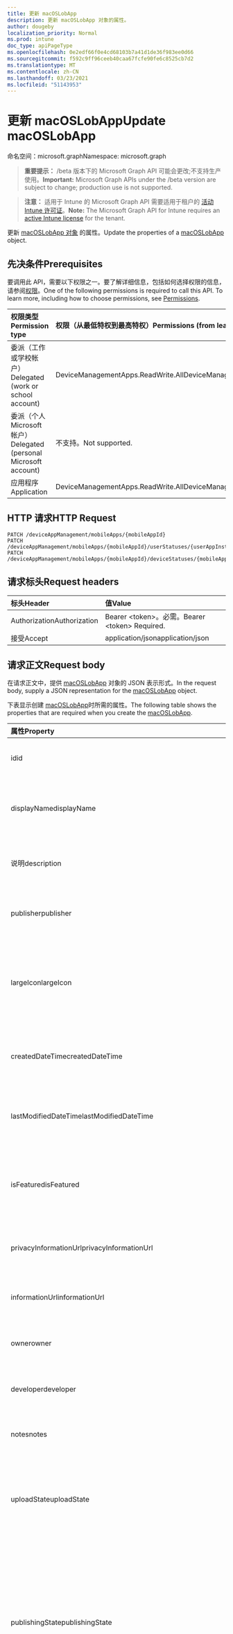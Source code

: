 ```yaml
---
title: 更新 macOSLobApp
description: 更新 macOSLobApp 对象的属性。
author: dougeby
localization_priority: Normal
ms.prod: intune
doc_type: apiPageType
ms.openlocfilehash: 0e2edf66f0e4cd68103b7a41d1de36f983ee0d66
ms.sourcegitcommit: f592c9ff96ceeb40caa67fcfe90fe6c8525cb7d2
ms.translationtype: MT
ms.contentlocale: zh-CN
ms.lasthandoff: 03/23/2021
ms.locfileid: "51143953"
---
```

# <a name="update-macoslobapp"></a><span data-ttu-id="a92c1-103">更新 macOSLobApp</span><span class="sxs-lookup"><span data-stu-id="a92c1-103">Update macOSLobApp</span></span>

<span data-ttu-id="a92c1-104">命名空间：microsoft.graph</span><span class="sxs-lookup"><span data-stu-id="a92c1-104">Namespace: microsoft.graph</span></span>

> <span data-ttu-id="a92c1-105">**重要提示：** /beta 版本下的 Microsoft Graph API 可能会更改;不支持生产使用。</span><span class="sxs-lookup"><span data-stu-id="a92c1-105">**Important:** Microsoft Graph APIs under the /beta version are subject to change; production use is not supported.</span></span>

> <span data-ttu-id="a92c1-106">**注意：** 适用于 Intune 的 Microsoft Graph API 需要适用于租户的 [活动 Intune 许可证](https://go.microsoft.com/fwlink/?linkid=839381)。</span><span class="sxs-lookup"><span data-stu-id="a92c1-106">**Note:** The Microsoft Graph API for Intune requires an [active Intune license](https://go.microsoft.com/fwlink/?linkid=839381) for the tenant.</span></span>

<span data-ttu-id="a92c1-107">更新 [macOSLobApp 对象](../resources/intune-apps-macoslobapp.md) 的属性。</span><span class="sxs-lookup"><span data-stu-id="a92c1-107">Update the properties of a [macOSLobApp](../resources/intune-apps-macoslobapp.md) object.</span></span>

## <a name="prerequisites"></a><span data-ttu-id="a92c1-108">先决条件</span><span class="sxs-lookup"><span data-stu-id="a92c1-108">Prerequisites</span></span>
<span data-ttu-id="a92c1-p101">要调用此 API，需要以下权限之一。要了解详细信息，包括如何选择权限的信息，请参阅[权限](/graph/permissions-reference)。</span><span class="sxs-lookup"><span data-stu-id="a92c1-p101">One of the following permissions is required to call this API. To learn more, including how to choose permissions, see [Permissions](/graph/permissions-reference).</span></span>

|<span data-ttu-id="a92c1-111">权限类型</span><span class="sxs-lookup"><span data-stu-id="a92c1-111">Permission type</span></span>|<span data-ttu-id="a92c1-112">权限（从最低特权到最高特权）</span><span class="sxs-lookup"><span data-stu-id="a92c1-112">Permissions (from least to most privileged)</span></span>|
|:---|:---|
|<span data-ttu-id="a92c1-113">委派（工作或学校帐户）</span><span class="sxs-lookup"><span data-stu-id="a92c1-113">Delegated (work or school account)</span></span>|<span data-ttu-id="a92c1-114">DeviceManagementApps.ReadWrite.All</span><span class="sxs-lookup"><span data-stu-id="a92c1-114">DeviceManagementApps.ReadWrite.All</span></span>|
|<span data-ttu-id="a92c1-115">委派（个人 Microsoft 帐户）</span><span class="sxs-lookup"><span data-stu-id="a92c1-115">Delegated (personal Microsoft account)</span></span>|<span data-ttu-id="a92c1-116">不支持。</span><span class="sxs-lookup"><span data-stu-id="a92c1-116">Not supported.</span></span>|
|<span data-ttu-id="a92c1-117">应用程序</span><span class="sxs-lookup"><span data-stu-id="a92c1-117">Application</span></span>|<span data-ttu-id="a92c1-118">DeviceManagementApps.ReadWrite.All</span><span class="sxs-lookup"><span data-stu-id="a92c1-118">DeviceManagementApps.ReadWrite.All</span></span>|

## <a name="http-request"></a><span data-ttu-id="a92c1-119">HTTP 请求</span><span class="sxs-lookup"><span data-stu-id="a92c1-119">HTTP Request</span></span>
<!-- {
  "blockType": "ignored"
}
-->
``` http
PATCH /deviceAppManagement/mobileApps/{mobileAppId}
PATCH /deviceAppManagement/mobileApps/{mobileAppId}/userStatuses/{userAppInstallStatusId}/app
PATCH /deviceAppManagement/mobileApps/{mobileAppId}/deviceStatuses/{mobileAppInstallStatusId}/app
```

## <a name="request-headers"></a><span data-ttu-id="a92c1-120">请求标头</span><span class="sxs-lookup"><span data-stu-id="a92c1-120">Request headers</span></span>
|<span data-ttu-id="a92c1-121">标头</span><span class="sxs-lookup"><span data-stu-id="a92c1-121">Header</span></span>|<span data-ttu-id="a92c1-122">值</span><span class="sxs-lookup"><span data-stu-id="a92c1-122">Value</span></span>|
|:---|:---|
|<span data-ttu-id="a92c1-123">Authorization</span><span class="sxs-lookup"><span data-stu-id="a92c1-123">Authorization</span></span>|<span data-ttu-id="a92c1-124">Bearer &lt;token&gt;。必需。</span><span class="sxs-lookup"><span data-stu-id="a92c1-124">Bearer &lt;token&gt; Required.</span></span>|
|<span data-ttu-id="a92c1-125">接受</span><span class="sxs-lookup"><span data-stu-id="a92c1-125">Accept</span></span>|<span data-ttu-id="a92c1-126">application/json</span><span class="sxs-lookup"><span data-stu-id="a92c1-126">application/json</span></span>|

## <a name="request-body"></a><span data-ttu-id="a92c1-127">请求正文</span><span class="sxs-lookup"><span data-stu-id="a92c1-127">Request body</span></span>
<span data-ttu-id="a92c1-128">在请求正文中，提供 [macOSLobApp](../resources/intune-apps-macoslobapp.md) 对象的 JSON 表示形式。</span><span class="sxs-lookup"><span data-stu-id="a92c1-128">In the request body, supply a JSON representation for the [macOSLobApp](../resources/intune-apps-macoslobapp.md) object.</span></span>

<span data-ttu-id="a92c1-129">下表显示创建 [macOSLobApp](../resources/intune-apps-macoslobapp.md)时所需的属性。</span><span class="sxs-lookup"><span data-stu-id="a92c1-129">The following table shows the properties that are required when you create the [macOSLobApp](../resources/intune-apps-macoslobapp.md).</span></span>

|<span data-ttu-id="a92c1-130">属性</span><span class="sxs-lookup"><span data-stu-id="a92c1-130">Property</span></span>|<span data-ttu-id="a92c1-131">类型</span><span class="sxs-lookup"><span data-stu-id="a92c1-131">Type</span></span>|<span data-ttu-id="a92c1-132">说明</span><span class="sxs-lookup"><span data-stu-id="a92c1-132">Description</span></span>|
|:---|:---|:---|
|<span data-ttu-id="a92c1-133">id</span><span class="sxs-lookup"><span data-stu-id="a92c1-133">id</span></span>|<span data-ttu-id="a92c1-134">String</span><span class="sxs-lookup"><span data-stu-id="a92c1-134">String</span></span>|<span data-ttu-id="a92c1-135">实体的键。</span><span class="sxs-lookup"><span data-stu-id="a92c1-135">Key of the entity.</span></span> <span data-ttu-id="a92c1-136">继承自 [mobileApp](../resources/intune-shared-mobileapp.md)</span><span class="sxs-lookup"><span data-stu-id="a92c1-136">Inherited from [mobileApp](../resources/intune-shared-mobileapp.md)</span></span>|
|<span data-ttu-id="a92c1-137">displayName</span><span class="sxs-lookup"><span data-stu-id="a92c1-137">displayName</span></span>|<span data-ttu-id="a92c1-138">String</span><span class="sxs-lookup"><span data-stu-id="a92c1-138">String</span></span>|<span data-ttu-id="a92c1-139">管理员提供或导入的应用标题。</span><span class="sxs-lookup"><span data-stu-id="a92c1-139">The admin provided or imported title of the app.</span></span> <span data-ttu-id="a92c1-140">继承自 [mobileApp](../resources/intune-shared-mobileapp.md)</span><span class="sxs-lookup"><span data-stu-id="a92c1-140">Inherited from [mobileApp](../resources/intune-shared-mobileapp.md)</span></span>|
|<span data-ttu-id="a92c1-141">说明</span><span class="sxs-lookup"><span data-stu-id="a92c1-141">description</span></span>|<span data-ttu-id="a92c1-142">String</span><span class="sxs-lookup"><span data-stu-id="a92c1-142">String</span></span>|<span data-ttu-id="a92c1-143">应用的说明。</span><span class="sxs-lookup"><span data-stu-id="a92c1-143">The description of the app.</span></span> <span data-ttu-id="a92c1-144">继承自 [mobileApp](../resources/intune-shared-mobileapp.md)</span><span class="sxs-lookup"><span data-stu-id="a92c1-144">Inherited from [mobileApp](../resources/intune-shared-mobileapp.md)</span></span>|
|<span data-ttu-id="a92c1-145">publisher</span><span class="sxs-lookup"><span data-stu-id="a92c1-145">publisher</span></span>|<span data-ttu-id="a92c1-146">String</span><span class="sxs-lookup"><span data-stu-id="a92c1-146">String</span></span>|<span data-ttu-id="a92c1-147">应用的发布者。</span><span class="sxs-lookup"><span data-stu-id="a92c1-147">The publisher of the app.</span></span> <span data-ttu-id="a92c1-148">继承自 [mobileApp](../resources/intune-shared-mobileapp.md)</span><span class="sxs-lookup"><span data-stu-id="a92c1-148">Inherited from [mobileApp](../resources/intune-shared-mobileapp.md)</span></span>|
|<span data-ttu-id="a92c1-149">largeIcon</span><span class="sxs-lookup"><span data-stu-id="a92c1-149">largeIcon</span></span>|[<span data-ttu-id="a92c1-150">mimeContent</span><span class="sxs-lookup"><span data-stu-id="a92c1-150">mimeContent</span></span>](../resources/intune-shared-mimecontent.md)|<span data-ttu-id="a92c1-151">要显示在应用详细信息中并用于图标上传的大图标。</span><span class="sxs-lookup"><span data-stu-id="a92c1-151">The large icon, to be displayed in the app details and used for upload of the icon.</span></span> <span data-ttu-id="a92c1-152">继承自 [mobileApp](../resources/intune-shared-mobileapp.md)</span><span class="sxs-lookup"><span data-stu-id="a92c1-152">Inherited from [mobileApp](../resources/intune-shared-mobileapp.md)</span></span>|
|<span data-ttu-id="a92c1-153">createdDateTime</span><span class="sxs-lookup"><span data-stu-id="a92c1-153">createdDateTime</span></span>|<span data-ttu-id="a92c1-154">DateTimeOffset</span><span class="sxs-lookup"><span data-stu-id="a92c1-154">DateTimeOffset</span></span>|<span data-ttu-id="a92c1-155">创建应用的日期和时间。</span><span class="sxs-lookup"><span data-stu-id="a92c1-155">The date and time the app was created.</span></span> <span data-ttu-id="a92c1-156">继承自 [mobileApp](../resources/intune-shared-mobileapp.md)</span><span class="sxs-lookup"><span data-stu-id="a92c1-156">Inherited from [mobileApp](../resources/intune-shared-mobileapp.md)</span></span>|
|<span data-ttu-id="a92c1-157">lastModifiedDateTime</span><span class="sxs-lookup"><span data-stu-id="a92c1-157">lastModifiedDateTime</span></span>|<span data-ttu-id="a92c1-158">DateTimeOffset</span><span class="sxs-lookup"><span data-stu-id="a92c1-158">DateTimeOffset</span></span>|<span data-ttu-id="a92c1-159">上次修改应用的日期和时间。</span><span class="sxs-lookup"><span data-stu-id="a92c1-159">The date and time the app was last modified.</span></span> <span data-ttu-id="a92c1-160">继承自 [mobileApp](../resources/intune-shared-mobileapp.md)</span><span class="sxs-lookup"><span data-stu-id="a92c1-160">Inherited from [mobileApp](../resources/intune-shared-mobileapp.md)</span></span>|
|<span data-ttu-id="a92c1-161">isFeatured</span><span class="sxs-lookup"><span data-stu-id="a92c1-161">isFeatured</span></span>|<span data-ttu-id="a92c1-162">Boolean</span><span class="sxs-lookup"><span data-stu-id="a92c1-162">Boolean</span></span>|<span data-ttu-id="a92c1-163">指示应用是否被管理员标记为特色的值。继承自 [mobileApp](../resources/intune-shared-mobileapp.md)</span><span class="sxs-lookup"><span data-stu-id="a92c1-163">The value indicating whether the app is marked as featured by the admin. Inherited from [mobileApp](../resources/intune-shared-mobileapp.md)</span></span>|
|<span data-ttu-id="a92c1-164">privacyInformationUrl</span><span class="sxs-lookup"><span data-stu-id="a92c1-164">privacyInformationUrl</span></span>|<span data-ttu-id="a92c1-165">String</span><span class="sxs-lookup"><span data-stu-id="a92c1-165">String</span></span>|<span data-ttu-id="a92c1-166">隐私声明 URL。</span><span class="sxs-lookup"><span data-stu-id="a92c1-166">The privacy statement Url.</span></span> <span data-ttu-id="a92c1-167">继承自 [mobileApp](../resources/intune-shared-mobileapp.md)</span><span class="sxs-lookup"><span data-stu-id="a92c1-167">Inherited from [mobileApp](../resources/intune-shared-mobileapp.md)</span></span>|
|<span data-ttu-id="a92c1-168">informationUrl</span><span class="sxs-lookup"><span data-stu-id="a92c1-168">informationUrl</span></span>|<span data-ttu-id="a92c1-169">String</span><span class="sxs-lookup"><span data-stu-id="a92c1-169">String</span></span>|<span data-ttu-id="a92c1-170">详细信息 URL。</span><span class="sxs-lookup"><span data-stu-id="a92c1-170">The more information Url.</span></span> <span data-ttu-id="a92c1-171">继承自 [mobileApp](../resources/intune-shared-mobileapp.md)</span><span class="sxs-lookup"><span data-stu-id="a92c1-171">Inherited from [mobileApp](../resources/intune-shared-mobileapp.md)</span></span>|
|<span data-ttu-id="a92c1-172">owner</span><span class="sxs-lookup"><span data-stu-id="a92c1-172">owner</span></span>|<span data-ttu-id="a92c1-173">String</span><span class="sxs-lookup"><span data-stu-id="a92c1-173">String</span></span>|<span data-ttu-id="a92c1-174">应用的所有者。</span><span class="sxs-lookup"><span data-stu-id="a92c1-174">The owner of the app.</span></span> <span data-ttu-id="a92c1-175">继承自 [mobileApp](../resources/intune-shared-mobileapp.md)</span><span class="sxs-lookup"><span data-stu-id="a92c1-175">Inherited from [mobileApp](../resources/intune-shared-mobileapp.md)</span></span>|
|<span data-ttu-id="a92c1-176">developer</span><span class="sxs-lookup"><span data-stu-id="a92c1-176">developer</span></span>|<span data-ttu-id="a92c1-177">String</span><span class="sxs-lookup"><span data-stu-id="a92c1-177">String</span></span>|<span data-ttu-id="a92c1-178">应用的开发者。</span><span class="sxs-lookup"><span data-stu-id="a92c1-178">The developer of the app.</span></span> <span data-ttu-id="a92c1-179">继承自 [mobileApp](../resources/intune-shared-mobileapp.md)</span><span class="sxs-lookup"><span data-stu-id="a92c1-179">Inherited from [mobileApp](../resources/intune-shared-mobileapp.md)</span></span>|
|<span data-ttu-id="a92c1-180">notes</span><span class="sxs-lookup"><span data-stu-id="a92c1-180">notes</span></span>|<span data-ttu-id="a92c1-181">String</span><span class="sxs-lookup"><span data-stu-id="a92c1-181">String</span></span>|<span data-ttu-id="a92c1-182">应用的备注。</span><span class="sxs-lookup"><span data-stu-id="a92c1-182">Notes for the app.</span></span> <span data-ttu-id="a92c1-183">继承自 [mobileApp](../resources/intune-shared-mobileapp.md)</span><span class="sxs-lookup"><span data-stu-id="a92c1-183">Inherited from [mobileApp](../resources/intune-shared-mobileapp.md)</span></span>|
|<span data-ttu-id="a92c1-184">uploadState</span><span class="sxs-lookup"><span data-stu-id="a92c1-184">uploadState</span></span>|<span data-ttu-id="a92c1-185">Int32</span><span class="sxs-lookup"><span data-stu-id="a92c1-185">Int32</span></span>|<span data-ttu-id="a92c1-186">上载状态。</span><span class="sxs-lookup"><span data-stu-id="a92c1-186">The upload state.</span></span> <span data-ttu-id="a92c1-187">可能的值是：0 - `Not Ready` 、1 - `Ready` 、2 - `Processing` 。</span><span class="sxs-lookup"><span data-stu-id="a92c1-187">Possible values are: 0 - `Not Ready`, 1 - `Ready`, 2 - `Processing`.</span></span> <span data-ttu-id="a92c1-188">继承自 [mobileApp](../resources/intune-shared-mobileapp.md)</span><span class="sxs-lookup"><span data-stu-id="a92c1-188">Inherited from [mobileApp](../resources/intune-shared-mobileapp.md)</span></span>|
|<span data-ttu-id="a92c1-189">publishingState</span><span class="sxs-lookup"><span data-stu-id="a92c1-189">publishingState</span></span>|[<span data-ttu-id="a92c1-190">mobileAppPublishingState</span><span class="sxs-lookup"><span data-stu-id="a92c1-190">mobileAppPublishingState</span></span>](../resources/intune-apps-mobileapppublishingstate.md)|<span data-ttu-id="a92c1-191">应用的发布状态。</span><span class="sxs-lookup"><span data-stu-id="a92c1-191">The publishing state for the app.</span></span> <span data-ttu-id="a92c1-192">除非应用已发布，否则无法分配应用。</span><span class="sxs-lookup"><span data-stu-id="a92c1-192">The app cannot be assigned unless the app is published.</span></span> <span data-ttu-id="a92c1-193">继承自 [mobileApp](../resources/intune-shared-mobileapp.md)。</span><span class="sxs-lookup"><span data-stu-id="a92c1-193">Inherited from [mobileApp](../resources/intune-shared-mobileapp.md).</span></span> <span data-ttu-id="a92c1-194">可取值为：`notPublished`、`processing`、`published`。</span><span class="sxs-lookup"><span data-stu-id="a92c1-194">Possible values are: `notPublished`, `processing`, `published`.</span></span>|
|<span data-ttu-id="a92c1-195">isAssigned</span><span class="sxs-lookup"><span data-stu-id="a92c1-195">isAssigned</span></span>|<span data-ttu-id="a92c1-196">Boolean</span><span class="sxs-lookup"><span data-stu-id="a92c1-196">Boolean</span></span>|<span data-ttu-id="a92c1-197">指示是否将应用分配给至少一个组的值。</span><span class="sxs-lookup"><span data-stu-id="a92c1-197">The value indicating whether the app is assigned to at least one group.</span></span> <span data-ttu-id="a92c1-198">继承自 [mobileApp](../resources/intune-shared-mobileapp.md)</span><span class="sxs-lookup"><span data-stu-id="a92c1-198">Inherited from [mobileApp](../resources/intune-shared-mobileapp.md)</span></span>|
|<span data-ttu-id="a92c1-199">roleScopeTagIds</span><span class="sxs-lookup"><span data-stu-id="a92c1-199">roleScopeTagIds</span></span>|<span data-ttu-id="a92c1-200">String collection</span><span class="sxs-lookup"><span data-stu-id="a92c1-200">String collection</span></span>|<span data-ttu-id="a92c1-201">此移动应用的范围标记 ID 列表。</span><span class="sxs-lookup"><span data-stu-id="a92c1-201">List of scope tag ids for this mobile app.</span></span> <span data-ttu-id="a92c1-202">继承自 [mobileApp](../resources/intune-shared-mobileapp.md)</span><span class="sxs-lookup"><span data-stu-id="a92c1-202">Inherited from [mobileApp](../resources/intune-shared-mobileapp.md)</span></span>|
|<span data-ttu-id="a92c1-203">dependentAppCount</span><span class="sxs-lookup"><span data-stu-id="a92c1-203">dependentAppCount</span></span>|<span data-ttu-id="a92c1-204">Int32</span><span class="sxs-lookup"><span data-stu-id="a92c1-204">Int32</span></span>|<span data-ttu-id="a92c1-205">子应用具有的依赖项总数。</span><span class="sxs-lookup"><span data-stu-id="a92c1-205">The total number of dependencies the child app has.</span></span> <span data-ttu-id="a92c1-206">继承自 [mobileApp](../resources/intune-shared-mobileapp.md)</span><span class="sxs-lookup"><span data-stu-id="a92c1-206">Inherited from [mobileApp](../resources/intune-shared-mobileapp.md)</span></span>|
|<span data-ttu-id="a92c1-207">supersedingAppCount</span><span class="sxs-lookup"><span data-stu-id="a92c1-207">supersedingAppCount</span></span>|<span data-ttu-id="a92c1-208">Int32</span><span class="sxs-lookup"><span data-stu-id="a92c1-208">Int32</span></span>|<span data-ttu-id="a92c1-209">此应用直接或间接取代的应用总数。</span><span class="sxs-lookup"><span data-stu-id="a92c1-209">The total number of apps this app directly or indirectly supersedes.</span></span> <span data-ttu-id="a92c1-210">继承自 [mobileApp](../resources/intune-shared-mobileapp.md)</span><span class="sxs-lookup"><span data-stu-id="a92c1-210">Inherited from [mobileApp](../resources/intune-shared-mobileapp.md)</span></span>|
|<span data-ttu-id="a92c1-211">supersededAppCount</span><span class="sxs-lookup"><span data-stu-id="a92c1-211">supersededAppCount</span></span>|<span data-ttu-id="a92c1-212">Int32</span><span class="sxs-lookup"><span data-stu-id="a92c1-212">Int32</span></span>|<span data-ttu-id="a92c1-213">此应用直接或间接被取代的应用总数。</span><span class="sxs-lookup"><span data-stu-id="a92c1-213">The total number of apps this app is directly or indirectly superseded by.</span></span> <span data-ttu-id="a92c1-214">继承自 [mobileApp](../resources/intune-shared-mobileapp.md)</span><span class="sxs-lookup"><span data-stu-id="a92c1-214">Inherited from [mobileApp](../resources/intune-shared-mobileapp.md)</span></span>|
|<span data-ttu-id="a92c1-215">committedContentVersion</span><span class="sxs-lookup"><span data-stu-id="a92c1-215">committedContentVersion</span></span>|<span data-ttu-id="a92c1-216">String</span><span class="sxs-lookup"><span data-stu-id="a92c1-216">String</span></span>|<span data-ttu-id="a92c1-217">内部提交的内容版本。</span><span class="sxs-lookup"><span data-stu-id="a92c1-217">The internal committed content version.</span></span> <span data-ttu-id="a92c1-218">继承自 [mobileLobApp](../resources/intune-apps-mobilelobapp.md)</span><span class="sxs-lookup"><span data-stu-id="a92c1-218">Inherited from [mobileLobApp](../resources/intune-apps-mobilelobapp.md)</span></span>|
|<span data-ttu-id="a92c1-219">fileName</span><span class="sxs-lookup"><span data-stu-id="a92c1-219">fileName</span></span>|<span data-ttu-id="a92c1-220">String</span><span class="sxs-lookup"><span data-stu-id="a92c1-220">String</span></span>|<span data-ttu-id="a92c1-221">主 Lob 应用程序文件的名称。</span><span class="sxs-lookup"><span data-stu-id="a92c1-221">The name of the main Lob application file.</span></span> <span data-ttu-id="a92c1-222">继承自 [mobileLobApp](../resources/intune-apps-mobilelobapp.md)</span><span class="sxs-lookup"><span data-stu-id="a92c1-222">Inherited from [mobileLobApp](../resources/intune-apps-mobilelobapp.md)</span></span>|
|<span data-ttu-id="a92c1-223">size</span><span class="sxs-lookup"><span data-stu-id="a92c1-223">size</span></span>|<span data-ttu-id="a92c1-224">Int64</span><span class="sxs-lookup"><span data-stu-id="a92c1-224">Int64</span></span>|<span data-ttu-id="a92c1-225">总大小，包括所有已上传文件。</span><span class="sxs-lookup"><span data-stu-id="a92c1-225">The total size, including all uploaded files.</span></span> <span data-ttu-id="a92c1-226">继承自 [mobileLobApp](../resources/intune-apps-mobilelobapp.md)</span><span class="sxs-lookup"><span data-stu-id="a92c1-226">Inherited from [mobileLobApp](../resources/intune-apps-mobilelobapp.md)</span></span>|
|<span data-ttu-id="a92c1-227">bundleId</span><span class="sxs-lookup"><span data-stu-id="a92c1-227">bundleId</span></span>|<span data-ttu-id="a92c1-228">String</span><span class="sxs-lookup"><span data-stu-id="a92c1-228">String</span></span>|<span data-ttu-id="a92c1-229">捆绑包 ID。</span><span class="sxs-lookup"><span data-stu-id="a92c1-229">The bundle id.</span></span>|
|<span data-ttu-id="a92c1-230">minimumSupportedOperatingSystem</span><span class="sxs-lookup"><span data-stu-id="a92c1-230">minimumSupportedOperatingSystem</span></span>|[<span data-ttu-id="a92c1-231">macOSMinimumOperatingSystem</span><span class="sxs-lookup"><span data-stu-id="a92c1-231">macOSMinimumOperatingSystem</span></span>](../resources/intune-apps-macosminimumoperatingsystem.md)|<span data-ttu-id="a92c1-232">最低适用操作系统的值。</span><span class="sxs-lookup"><span data-stu-id="a92c1-232">The value for the minimum applicable operating system.</span></span>|
|<span data-ttu-id="a92c1-233">buildNumber</span><span class="sxs-lookup"><span data-stu-id="a92c1-233">buildNumber</span></span>|<span data-ttu-id="a92c1-234">String</span><span class="sxs-lookup"><span data-stu-id="a92c1-234">String</span></span>|<span data-ttu-id="a92c1-235">MacOS 业务线 (LoB) 号。</span><span class="sxs-lookup"><span data-stu-id="a92c1-235">The build number of MacOS Line of Business (LoB) app.</span></span>|
|<span data-ttu-id="a92c1-236">versionNumber</span><span class="sxs-lookup"><span data-stu-id="a92c1-236">versionNumber</span></span>|<span data-ttu-id="a92c1-237">String</span><span class="sxs-lookup"><span data-stu-id="a92c1-237">String</span></span>|<span data-ttu-id="a92c1-238">MacOS 业务线 (LoB) 版本号。</span><span class="sxs-lookup"><span data-stu-id="a92c1-238">The version number of MacOS Line of Business (LoB) app.</span></span>|
|<span data-ttu-id="a92c1-239">childApps</span><span class="sxs-lookup"><span data-stu-id="a92c1-239">childApps</span></span>|<span data-ttu-id="a92c1-240">[macOSLobChildApp](../resources/intune-apps-macoslobchildapp.md) 集合</span><span class="sxs-lookup"><span data-stu-id="a92c1-240">[macOSLobChildApp](../resources/intune-apps-macoslobchildapp.md) collection</span></span>|<span data-ttu-id="a92c1-241">此捆绑包中的应用列表</span><span class="sxs-lookup"><span data-stu-id="a92c1-241">The app list in this bundle package</span></span>|
|<span data-ttu-id="a92c1-242">identityVersion</span><span class="sxs-lookup"><span data-stu-id="a92c1-242">identityVersion</span></span>|<span data-ttu-id="a92c1-243">String</span><span class="sxs-lookup"><span data-stu-id="a92c1-243">String</span></span>|<span data-ttu-id="a92c1-244">标识版本。</span><span class="sxs-lookup"><span data-stu-id="a92c1-244">The identity version.</span></span>|
|<span data-ttu-id="a92c1-245">md5HashChunkSize</span><span class="sxs-lookup"><span data-stu-id="a92c1-245">md5HashChunkSize</span></span>|<span data-ttu-id="a92c1-246">Int32</span><span class="sxs-lookup"><span data-stu-id="a92c1-246">Int32</span></span>|<span data-ttu-id="a92c1-247">MD5 哈希的区块大小</span><span class="sxs-lookup"><span data-stu-id="a92c1-247">The chunk size for MD5 hash</span></span>|
|<span data-ttu-id="a92c1-248">md5Hash</span><span class="sxs-lookup"><span data-stu-id="a92c1-248">md5Hash</span></span>|<span data-ttu-id="a92c1-249">String collection</span><span class="sxs-lookup"><span data-stu-id="a92c1-249">String collection</span></span>|<span data-ttu-id="a92c1-250">MD5 哈希代码</span><span class="sxs-lookup"><span data-stu-id="a92c1-250">The MD5 hash codes</span></span>|
|<span data-ttu-id="a92c1-251">ignoreVersionDetection</span><span class="sxs-lookup"><span data-stu-id="a92c1-251">ignoreVersionDetection</span></span>|<span data-ttu-id="a92c1-252">Boolean</span><span class="sxs-lookup"><span data-stu-id="a92c1-252">Boolean</span></span>|<span data-ttu-id="a92c1-253">控制应用的版本是否将用于检测安装在设备上的应用的布尔值。</span><span class="sxs-lookup"><span data-stu-id="a92c1-253">A boolean to control whether the app's version will be used to detect the app after it is installed on a device.</span></span> <span data-ttu-id="a92c1-254">对于使用自我更新功能 (macOS (LoB) 设置为 true。</span><span class="sxs-lookup"><span data-stu-id="a92c1-254">Set this to true for macOS Line of Business (LoB) apps that use a self update feature.</span></span>|
|<span data-ttu-id="a92c1-255">installAsManaged</span><span class="sxs-lookup"><span data-stu-id="a92c1-255">installAsManaged</span></span>|<span data-ttu-id="a92c1-256">Boolean</span><span class="sxs-lookup"><span data-stu-id="a92c1-256">Boolean</span></span>|<span data-ttu-id="a92c1-257">用于控制应用是否将安装为托管应用的布尔值 (macOS 11.0 和其他 PKG) 。</span><span class="sxs-lookup"><span data-stu-id="a92c1-257">A boolean to control whether the app will be installed as managed (requires macOS 11.0 and other PKG restrictions).</span></span>|



## <a name="response"></a><span data-ttu-id="a92c1-258">响应</span><span class="sxs-lookup"><span data-stu-id="a92c1-258">Response</span></span>
<span data-ttu-id="a92c1-259">如果成功，此方法在响应正文中返回 响应代码和更新的 `200 OK` [macOSLobApp](../resources/intune-apps-macoslobapp.md) 对象。</span><span class="sxs-lookup"><span data-stu-id="a92c1-259">If successful, this method returns a `200 OK` response code and an updated [macOSLobApp](../resources/intune-apps-macoslobapp.md) object in the response body.</span></span>

## <a name="example"></a><span data-ttu-id="a92c1-260">示例</span><span class="sxs-lookup"><span data-stu-id="a92c1-260">Example</span></span>

### <a name="request"></a><span data-ttu-id="a92c1-261">请求</span><span class="sxs-lookup"><span data-stu-id="a92c1-261">Request</span></span>
<span data-ttu-id="a92c1-262">下面是一个请求示例。</span><span class="sxs-lookup"><span data-stu-id="a92c1-262">Here is an example of the request.</span></span>
``` http
PATCH https://graph.microsoft.com/beta/deviceAppManagement/mobileApps/{mobileAppId}
Content-type: application/json
Content-length: 1702

{
  "@odata.type": "#microsoft.graph.macOSLobApp",
  "displayName": "Display Name value",
  "description": "Description value",
  "publisher": "Publisher value",
  "largeIcon": {
    "@odata.type": "microsoft.graph.mimeContent",
    "type": "Type value",
    "value": "dmFsdWU="
  },
  "isFeatured": true,
  "privacyInformationUrl": "https://example.com/privacyInformationUrl/",
  "informationUrl": "https://example.com/informationUrl/",
  "owner": "Owner value",
  "developer": "Developer value",
  "notes": "Notes value",
  "uploadState": 11,
  "publishingState": "processing",
  "isAssigned": true,
  "roleScopeTagIds": [
    "Role Scope Tag Ids value"
  ],
  "dependentAppCount": 1,
  "supersedingAppCount": 3,
  "supersededAppCount": 2,
  "committedContentVersion": "Committed Content Version value",
  "fileName": "File Name value",
  "size": 4,
  "bundleId": "Bundle Id value",
  "minimumSupportedOperatingSystem": {
    "@odata.type": "microsoft.graph.macOSMinimumOperatingSystem",
    "v10_7": true,
    "v10_8": true,
    "v10_9": true,
    "v10_10": true,
    "v10_11": true,
    "v10_12": true,
    "v10_13": true,
    "v10_14": true,
    "v10_15": true
  },
  "buildNumber": "Build Number value",
  "versionNumber": "Version Number value",
  "childApps": [
    {
      "@odata.type": "microsoft.graph.macOSLobChildApp",
      "bundleId": "Bundle Id value",
      "buildNumber": "Build Number value",
      "versionNumber": "Version Number value"
    }
  ],
  "identityVersion": "Identity Version value",
  "md5HashChunkSize": 0,
  "md5Hash": [
    "Md5Hash value"
  ],
  "ignoreVersionDetection": true,
  "installAsManaged": true
}
```

### <a name="response"></a><span data-ttu-id="a92c1-263">响应</span><span class="sxs-lookup"><span data-stu-id="a92c1-263">Response</span></span>
<span data-ttu-id="a92c1-p125">下面是一个响应示例。注意：为了简单起见，可能会将此处所示的响应对象截断。将从实际调用中返回所有属性。</span><span class="sxs-lookup"><span data-stu-id="a92c1-p125">Here is an example of the response. Note: The response object shown here may be truncated for brevity. All of the properties will be returned from an actual call.</span></span>
``` http
HTTP/1.1 200 OK
Content-Type: application/json
Content-Length: 1874

{
  "@odata.type": "#microsoft.graph.macOSLobApp",
  "id": "7be9250a-250a-7be9-0a25-e97b0a25e97b",
  "displayName": "Display Name value",
  "description": "Description value",
  "publisher": "Publisher value",
  "largeIcon": {
    "@odata.type": "microsoft.graph.mimeContent",
    "type": "Type value",
    "value": "dmFsdWU="
  },
  "createdDateTime": "2017-01-01T00:02:43.5775965-08:00",
  "lastModifiedDateTime": "2017-01-01T00:00:35.1329464-08:00",
  "isFeatured": true,
  "privacyInformationUrl": "https://example.com/privacyInformationUrl/",
  "informationUrl": "https://example.com/informationUrl/",
  "owner": "Owner value",
  "developer": "Developer value",
  "notes": "Notes value",
  "uploadState": 11,
  "publishingState": "processing",
  "isAssigned": true,
  "roleScopeTagIds": [
    "Role Scope Tag Ids value"
  ],
  "dependentAppCount": 1,
  "supersedingAppCount": 3,
  "supersededAppCount": 2,
  "committedContentVersion": "Committed Content Version value",
  "fileName": "File Name value",
  "size": 4,
  "bundleId": "Bundle Id value",
  "minimumSupportedOperatingSystem": {
    "@odata.type": "microsoft.graph.macOSMinimumOperatingSystem",
    "v10_7": true,
    "v10_8": true,
    "v10_9": true,
    "v10_10": true,
    "v10_11": true,
    "v10_12": true,
    "v10_13": true,
    "v10_14": true,
    "v10_15": true
  },
  "buildNumber": "Build Number value",
  "versionNumber": "Version Number value",
  "childApps": [
    {
      "@odata.type": "microsoft.graph.macOSLobChildApp",
      "bundleId": "Bundle Id value",
      "buildNumber": "Build Number value",
      "versionNumber": "Version Number value"
    }
  ],
  "identityVersion": "Identity Version value",
  "md5HashChunkSize": 0,
  "md5Hash": [
    "Md5Hash value"
  ],
  "ignoreVersionDetection": true,
  "installAsManaged": true
}
```





